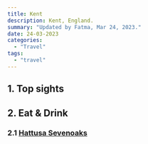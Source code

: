 ```yaml
---
title: Kent
description: Kent, England.
summary: "Updated by Fatma, Mar 24, 2023."
date: 24-03-2023
categories:
  - "Travel"
tags:
  - "travel"
---
```


## 1. Top sights

## 2. Eat & Drink

### 2.1 [Hattusa Sevenoaks](https://goo.gl/maps/LicWTGBDLAHsHfEv7)
